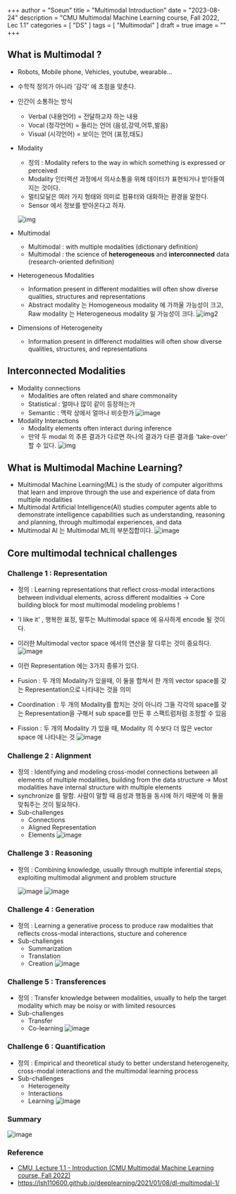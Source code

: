 +++
author = "Soeun"
title = "Multimodal Introduction"
date = "2023-08-24"
description = "CMU Multimodal Machine Learning course, Fall 2022, Lec 1.1"
categories = [
    "DS"
]
tags = [
    "Multimodal"
]
draft = true
image = ""
+++

## What is Multimodal ?
- Robots, Mobile phone, Vehicles, youtube, wearable...
- 수학적 정의가 아니라 '감각' 에 초점을 맞춘다.
- 인간이 소통하는 방식
  - Verbal (내용언어) = 전달하고자 하는 내용 
  - Vocal (청각언어) = 들리는 언어 (음성,강약,어투,발음)
  - Visual (시각언어) = 보이는 언어 (표정,태도)
- Modality
  - 정의 : Modality refers to the way in which something is expressed or perceived 
  - Modality 인터랙션 과정에서 의사소통을 위해 데이터가 표현되거나 받아들여지는 것이다. 
  - 멀티모달은 여러 가지 형태와 의미로 컴퓨터와 대화하는 환경을 말한다. 
  - Sensor 에서 정보를 받아온다고 하자. 

   ![img](https://github.com/ddoddii/Study-repo/assets/95014836/4027bda3-f000-4907-a8d3-0756bb95c523)
- Multimodal
  - Multimodal : with multiple modalities (dictionary definition)
  - Multimodal : the science of **heterogeneous** and **interconnected** data (research-oriented definition)
- Heterogeneous Modalities
  - Information present in different modalities will often show diverse qualities, structures and representations
  - Abstract modality 는 Homogeneous modality 에 가까울 가능성이 크고, Raw modality 는 Heterogeneous modality 일 가능성이 크다. 
    ![img2](https://github.com/ddoddii/Study-repo/assets/95014836/6261c7cd-8781-44d9-bfb3-f707977ba4ef)
- Dimensions of Heterogeneity
  - Information present in differenct modalities will often show diverse qualities, structures, and representations

## Interconnected Modalities
- Modality connections
  - Modalities are often related and share commonality
  - Statistical : 얼마나 많이 같이 등장하는가 
  - Semantic : 맥락 상에서 얼마나 비슷한가
  ![image](https://github.com/ddoddii/ddoddii.github.io/assets/95014836/b9f2964e-33bd-4938-9b28-1a8e2803c0d0)
- Modality Interactions
  - Modality elements often interact during inference
  - 만약 두 modal 의 추론 결과가 다르면 하나의 결과가 다른 결과를 'take-over' 할 수 있다.
  ![img](https://github.com/ddoddii/ddoddii.github.io/assets/95014836/86b5a082-790b-4350-9c72-98fdf58380fc)

## What is Multimodal Machine Learning?
- Multimodal Machine Learning(ML) is the study of computer algorithms that learn and improve through the use and experience of data from multiple modalities
- Multimodal Artificial Intelligence(AI) studies computer agents able to demonstrate intelligence capabilities such as understanding, reasoning and planning, through multimodal experiences, and data
- Multimodal AI 는 Multimodal ML의 부분집합이다.
    ![image](https://github.com/ddoddii/ddoddii.github.io/assets/95014836/0928226f-90b5-4ce6-bd51-d33936cefa06)

## Core multimodal technical challenges

### Challenge 1 : Representation
- 정의 : Learning representations that reflect cross-modal interactions between individual elements, across different modalities
  -> Core building block for most multimodal modeling problems !
- 'I like it' , 행복한 표정, 말투는 Multimodal space 에 유사하게 encode 될 것이다. 
- 이러한 Multimodal vector space 에서의 연산을 잘 다루는 것이 중요하다.
  ![image](https://github.com/ddoddii/ddoddii.github.io/assets/95014836/796fd86f-2333-41ed-802e-990c4799c5c4)

- 이런 Representation 에는 3가지 종류가 있다.
- Fusion : 두 개의 Modality가 있을때, 이 둘을 합쳐서 한 개의 vector space를 갖는 Representation으로 나타내는 것을 의미
-  Coordination : 두 개의 Modality를 합치는 것이 아니라 그들 각각의 space를 갖는 Representation을 구해서 sub space를 만든 후 스팩트럼처럼 조정할 수 있음
-  Fission : 두 개의 Modality 가 있을 때, Modality 의 수보다 더 많은 vector space 에 나타내는 것
  ![image](https://github.com/ddoddii/ddoddii.github.io/assets/95014836/da886fc1-cd98-471d-ae6e-ff85a510a3ed)

### Challenge 2 : Alignment
- 정의 : Identifying and modeling cross-model connections between all elements of multiple modalities, building from the data structure
  -> Most modalities have internal structure with multiple elements
- synchronize 를 말함. 사람이 말할 때 음성과 행동을 동시에 하기 때문에 이 둘을 맞춰주는 것이 필요하다.
- Sub-challenges
  - Connections
  - Aligned Representation
  - Elements
  ![image](https://github.com/ddoddii/ddoddii.github.io/assets/95014836/a1243d24-edbf-4b39-9311-2314f3bc1668)

### Challenge 3 : Reasoning
- 정의 : Combining knowledge, usually through multiple inferential steps, exploiting multimodal alignment and problem structure

  ![image](https://github.com/ddoddii/ddoddii.github.io/assets/95014836/36436831-b36c-4be7-aa7a-ba926ad60101)
  ![image](https://github.com/ddoddii/ddoddii.github.io/assets/95014836/93d1b5e3-8dc7-4f2e-bbe3-8391f67fb749)

### Challenge 4 : Generation
- 정의 : Learning a generative process to produce raw modalities that reflects cross-modal interactions, stucture and coherence
- Sub-challenges
  - Summarization
  - Translation
  - Creation
  ![image](https://github.com/ddoddii/ddoddii.github.io/assets/95014836/ae605c88-5e15-476b-a1e4-dbb7f2160603)

### Challenge 5 : Transferences
- 정의 : Transfer knowledge between modalities, usually to help the target modality which may be noisy or with limited resources
- Sub-challenges
  - Transfer
  - Co-learning
  ![image](https://github.com/ddoddii/ddoddii.github.io/assets/95014836/19c9b2bc-ca25-452e-bab8-e122d68b340c)

### Challenge 6 : Quantification
- 정의 : Empirical and theoretical study to better understand heterogeneity, cross-modal interactions and the multimodal learning process
- Sub-challenges
  - Heterogeneity
  - Interactions
  - Learning
  ![image](https://github.com/ddoddii/ddoddii.github.io/assets/95014836/5c859a5f-377e-48d7-8e7e-e1e7b07d563a)

### Summary
![image](https://github.com/ddoddii/ddoddii.github.io/assets/95014836/b9fcaf69-808f-4c85-8170-2214dc79dd1c)


### Reference
- [CMU, Lecture 1.1 - Introduction (CMU Multimodal Machine Learning course, Fall 2022)](https://www.youtube.com/watch?v=6YsbpYSO_QM)
- https://lsh110600.github.io/deeplearning/2021/01/08/dl-multimodal-1/
